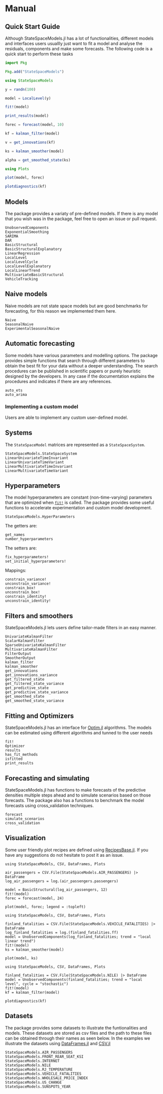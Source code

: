 # Manual

## Quick Start Guide

Although StateSpaceModels.jl has a lot of functionalities, different models and interfaces 
users usuallly just want to fit a model and analyse the residuals, components and make some forecasts.
The following code is a quick start to perform these tasks

```julia
import Pkg

Pkg.add("StateSpaceModels")

using StateSpaceModels

y = randn(100)

model = LocalLevel(y)

fit!(model)

print_results(model)

forec = forecast(model, 10)

kf = kalman_filter(model)

v = get_innovations(kf)

ks = kalman_smoother(model)

alpha = get_smoothed_state(ks)

using Plots

plot(model, forec)

plotdiagnostics(kf)
```

## Models

The package provides a variaty of pre-defined models. If there is any model that you wish was in the package, feel free to open an issue or pull request.

```@docs
UnobservedComponents
ExponentialSmoothing
SARIMA
DAR
BasicStructural
BasicStructuralExplanatory
LinearRegression
LocalLevel
LocalLevelCycle
LocalLevelExplanatory
LocalLinearTrend
MultivariateBasicStructural
VehicleTracking
```

## Naive models

Naive models are not state space models but are good benchmarks for forecasting, for this reason we implemented them here.

```@docs
Naive
SeasonalNaive
ExperimentalSeasonalNaive
```

## Automatic forecasting

Some models have various parameters and modelling options. The package provides simple functions that
search through different parameters to obtain the best fit for your data without a deeper understanding.
The search procedures can be published in scientific papers or purely heuristic designed by the developers.
In any case if the documentation explains the procedures and indicates if there are any references.

```@docs
auto_ets
auto_arima
```

### Implementing a custom model

Users are able to implement any custom user-defined model.

## Systems

The `StateSpaceModel` matrices are represented as a `StateSpaceSystem`.

```@docs
StateSpaceModels.StateSpaceSystem
LinearUnivariateTimeInvariant
LinearUnivariateTimeVariant
LinearMultivariateTimeInvariant
LinearMultivariateTimeVariant
```

## Hyperparameters

The model hyperparameters are constant (non-time-varying) parameters that are optimized when [`fit!`](@ref) is called. The package provides some useful functions to accelerate experimentation and custom model development.

```@docs
StateSpaceModels.HyperParameters
```

The getters are:
```@docs
get_names
number_hyperparameters
```

The setters are:
```@docs
fix_hyperparameters!
set_initial_hyperparameters!
```

Mappings:
```@docs
constrain_variance!
unconstrain_variance!
constrain_box!
unconstrain_box!
constrain_identity!
unconstrain_identity!
```

## Filters and smoothers

StateSpaceModels.jl lets users define tailor-made filters in an easy manner.

```@docs
UnivariateKalmanFilter
ScalarKalmanFilter
SparseUnivariateKalmanFilter
MultivariateKalmanFilter
FilterOutput
SmootherOutput
kalman_filter
kalman_smoother
get_innovations
get_innovations_variance
get_filtered_state
get_filtered_state_variance
get_predictive_state
get_predictive_state_variance
get_smoothed_state
get_smoothed_state_variance
```

## Fitting and Optimizers

StateSpaceModels.jl has an interface for [Optim.jl](https://github.com/JuliaNLSolvers/Optim.jl) algorithms. The models can be estimated using different algorithms and tunned to the user needs

```@docs
fit!
Optimizer
results
has_fit_methods
isfitted
print_results
```

## Forecasting and simulating

StateSpaceModels.jl has functions to make forecasts of the predictive densities multiple steps ahead and to
simulate scenarios based on those forecasts. The package also has a functions to benchmark the model forecasts 
using cross_validation techniques.

```@docs
forecast
simulate_scenarios
cross_validation
```

## Visualization

Some user friendly plot recipes are defined using [RecipesBase.jl](https://github.com/JuliaPlots/RecipesBase.jl). If you have any suggestions do not hesitate to post it as an issue.

```@example
using StateSpaceModels, CSV, DataFrames, Plots

air_passengers = CSV.File(StateSpaceModels.AIR_PASSENGERS) |> DataFrame
log_air_passengers = log.(air_passengers.passengers)

model = BasicStructural(log_air_passengers, 12)
fit!(model)
forec = forecast(model, 24)

plot(model, forec; legend = :topleft)
```

```@example
using StateSpaceModels, CSV, DataFrames, Plots

finland_fatalities = CSV.File(StateSpaceModels.VEHICLE_FATALITIES) |> DataFrame
log_finland_fatalities = log.(finland_fatalities.ff)
model = UnobservedComponents(log_finland_fatalities; trend = "local linear trend")
fit!(model)
ks = kalman_smoother(model)

plot(model, ks)
```

```@example
using StateSpaceModels, CSV, DataFrames, Plots

finland_fatalities = CSV.File(StateSpaceModels.NILE) |> DataFrame
model = UnobservedComponents(finland_fatalities; trend = "local level", cycle = "stochastic")
fit!(model)
kf = kalman_filter(model)

plotdiagnostics(kf)
```

## Datasets

The package provides some datasets to illustrate the funtionalities and models. These datasets are stored as csv files and the path to these files can be obtained through their names as seen below. In the examples we illustrate the datasets using [DataFrames.jl](https://github.com/JuliaData/DataFrames.jl) and [CSV.jl](https://github.com/JuliaData/CSV.jl)

```@docs
StateSpaceModels.AIR_PASSENGERS
StateSpaceModels.FRONT_REAR_SEAT_KSI
StateSpaceModels.INTERNET
StateSpaceModels.NILE
StateSpaceModels.RJ_TEMPERATURE
StateSpaceModels.VEHICLE_FATALITIES
StateSpaceModels.WHOLESALE_PRICE_INDEX
StateSpaceModels.US_CHANGE
StateSpaceModels.SUNSPOTS_YEAR
```
